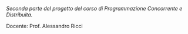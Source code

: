 *Seconda parte del progetto del corso di Programmazione Concorrente e Distribuita.*


Docente: Prof. Alessandro Ricci

